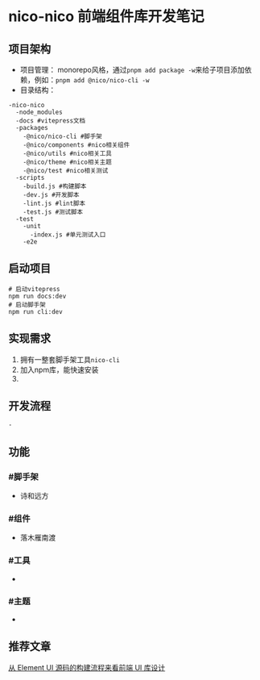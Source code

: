 # nico-nico 前端组件库开发笔记

## 项目架构
- 项目管理：
monorepo风格，通过`pnpm add package -w`来给子项目添加依赖，例如：`pnpm add @nico/nico-cli -w`
- 目录结构：
```#
-nico-nico
  -node_modules
  -docs #vitepress文档
  -packages
    -@nico/nico-cli #脚手架
    -@nico/components #nico相关组件
    -@nico/utils #nico相关工具
    -@nico/theme #nico相关主题
    -@nico/test #nico相关测试
  -scripts
    -build.js #构建脚本
    -dev.js #开发脚本
    -lint.js #lint脚本
    -test.js #测试脚本
  -test
    -unit
      -index.js #单元测试入口
    -e2e
```
## 启动项目
```
# 启动vitepress
npm run docs:dev
# 启动脚手架
npm run cli:dev
```

## 实现需求
1. 拥有一整套脚手架工具`nico-cli`
2. 加入npm库，能快速安装
3. 
## 开发流程
    - 
## 功能

### #脚手架
  - 诗和远方

### #组件
  - 落木雁南渡

### #工具
  - 

### #主题
  - 

## 推荐文章
[从 Element UI 源码的构建流程来看前端 UI 库设计](https://juejin.cn/post/6844904197863964685)